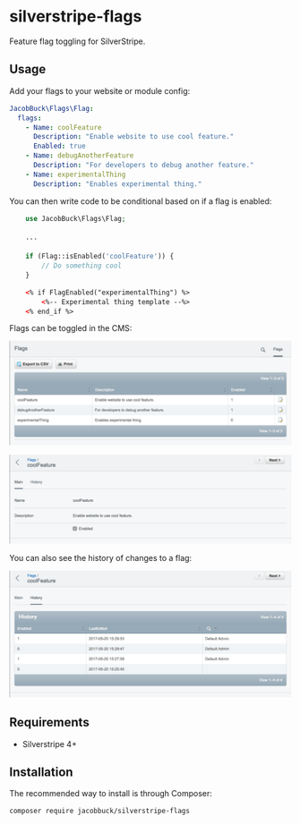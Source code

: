 # silverstripe-flags

Feature flag toggling for SilverStripe.

## Usage

Add your flags to your website or module config:

```yml
JacobBuck\Flags\Flag:
  flags:
    - Name: coolFeature
      Description: "Enable website to use cool feature."
      Enabled: true
    - Name: debugAnotherFeature
      Description: "For developers to debug another feature."
    - Name: experimentalThing
      Description: "Enables experimental thing."
```

You can then write code to be conditional based on if a flag is enabled:

```php
    use JacobBuck\Flags\Flag;
    
    ...
    
    if (Flag::isEnabled('coolFeature')) {
        // Do something cool
    }
```

```html
    <% if FlagEnabled("experimentalThing") %>
        <%-- Experimental thing template --%>
    <% end_if %>
```

Flags can be toggled in the CMS:

![screenshot](docs/images/screenshot1.png)

![screenshot](docs/images/screenshot2.png)

You can also see the history of changes to a flag:

![screenshot](docs/images/screenshot3.png)

## Requirements

- Silverstripe 4+

## Installation

The recommended way to install is through Composer:

```
composer require jacobbuck/silverstripe-flags
```
